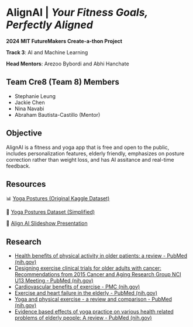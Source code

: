 # AlignAI | *Your Fitness Goals, Perfectly Aligned*

**2024 MIT FutureMakers Create-a-thon Project**

**Track 3**: AI and Machine Learning

**Head Mentors**: Arezoo Bybordi and Abhi Hanchate
 

## Team Cre8 (Team 8) Members
* Stephanie Leung
* Jackie Chen
* Nina Navabi
* Abraham Bautista-Castillo (Mentor)


## Objective
AlignAI is a fitness and yoga app that is free and open to the public, includes personalization features, elderly friendly, emphasizes on posture correction rather than weight loss, and has AI assitance and real-time feedback. 

## Resources
📊 [Yoga Postures (Original Kaggle Dataset)](https://www.kaggle.com/datasets/tr1gg3rtrash/yoga-posture-dataset/data)

🧘 [Yoga Postures Dataset (Simplified)](https://drive.google.com/drive/folders/1fe9KK6fa2BXBXoOkLV4fuoaVDWDVYYnx)

📄 [Align AI Slideshow Presentation](https://docs.google.com/presentation/d/1gYb5nkOXmWPmaupPd-oSaKkFXcfQhFRK8Zb9OeMikKw/edit?usp=sharing)


## Research

* [Health benefits of physical activity in older patients: a review - PubMed (nih.gov)](https://pubmed.ncbi.nlm.nih.gov/19196369/)
* [Designing exercise clinical trials for older adults with cancer: Recommendations from 2015 Cancer and Aging Research Group NCI U13 Meeting - PubMed (nih.gov)](https://pubmed.ncbi.nlm.nih.gov/27197916/)
* [Cardiovascular benefits of exercise - PMC (nih.gov)](https://www.ncbi.nlm.nih.gov/pmc/articles/PMC3396114/)
* [Exercise and heart failure in the elderly - PubMed (nih.gov)](https://pubmed.ncbi.nlm.nih.gov/22327748/)
* [Yoga and physical exercise - a review and comparison - PubMed (nih.gov)](https://pubmed.ncbi.nlm.nih.gov/27044898/)
* [Evidence based effects of yoga practice on various health related problems of elderly people: A review - PubMed (nih.gov)](https://pubmed.ncbi.nlm.nih.gov/29037619/)




